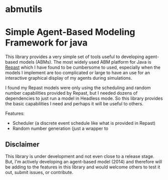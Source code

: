 abmutils
========

# Simple Agent-Based Modeling Framework for java

This library provides a very simple set of tools useful to developing agent-based models (ABMs).  The most widely used ABM platform for Java is [Repast](http://repast.sourceforge.net/) which I have found to be cumbersome to used, especially when the models I implement are too complicated or large to have an use for an interactive graphical display of my agents during simulations.

I found my Repast models were only using the scheduling and random number capabilities provided by Repast, but I needed dozens of dependencies to just run a model in Headless mode.  So this library provides the basic capabilities I need and perhaps it will be useful to others.

Features:
* Scheduler (a discrete event schedule like what is provided in Repast)
* Random number generation (just a wrapper to 

## Disclaimer

This library is under development and not even close to a release stage.  But, I'm actively developing an agent-based model (2014) and therefore will be adding to the features in this library and would welcome others to test it out, submit issues, or contribute.
